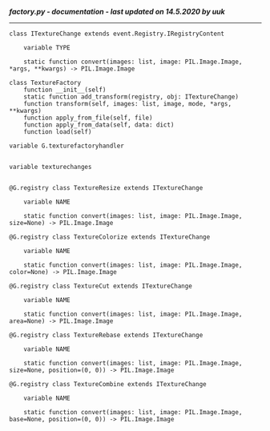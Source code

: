 ***factory.py - documentation - last updated on 14.5.2020 by uuk***
___

    class ITextureChange extends event.Registry.IRegistryContent

        variable TYPE

        static function convert(images: list, image: PIL.Image.Image, *args, **kwargs) -> PIL.Image.Image

    class TextureFactory
        function __init__(self)
        static function add_transform(registry, obj: ITextureChange)
        function transform(self, images: list, image, mode, *args, **kwargs)
        function apply_from_file(self, file)
        function apply_from_data(self, data: dict)
        function load(self)

    variable G.texturefactoryhandler


    variable texturechanges


    @G.registry class TextureResize extends ITextureChange

        variable NAME

        static function convert(images: list, image: PIL.Image.Image, size=None) -> PIL.Image.Image

    @G.registry class TextureColorize extends ITextureChange

        variable NAME

        static function convert(images: list, image: PIL.Image.Image, color=None) -> PIL.Image.Image

    @G.registry class TextureCut extends ITextureChange

        variable NAME

        static function convert(images: list, image: PIL.Image.Image, area=None) -> PIL.Image.Image

    @G.registry class TextureRebase extends ITextureChange

        variable NAME

        static function convert(images: list, image: PIL.Image.Image, size=None, position=(0, 0)) -> PIL.Image.Image

    @G.registry class TextureCombine extends ITextureChange

        variable NAME

        static function convert(images: list, image: PIL.Image.Image, base=None, position=(0, 0)) -> PIL.Image.Image